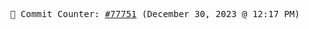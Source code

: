 <p align="center">
    <samp>
        📮 Commit Counter: <a href="https://github.com/Javascript-void0/Javascript-void0/commits/main">#77751</a> (December 30, 2023 @ 12:17 PM)
    </samp>
</p>